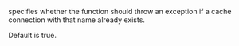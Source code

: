 specifies whether the function should throw an exception if a cache connection with that name already exists.

Default is true.
